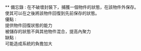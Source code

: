 ** 備忘錄 : 在不破壞封裝下，捕獲一個物件的狀態，在該物件外保存。<br>
使其可以在之後將該物件回復到先前保存的狀態。 <br>
優點 : <br>
提供物件回復狀態的能力 <br>
被儲存的狀態不與其他物件混合，提高內聚力 <br>
缺點 : <br>
可能造成系統的負擔加大 <br>